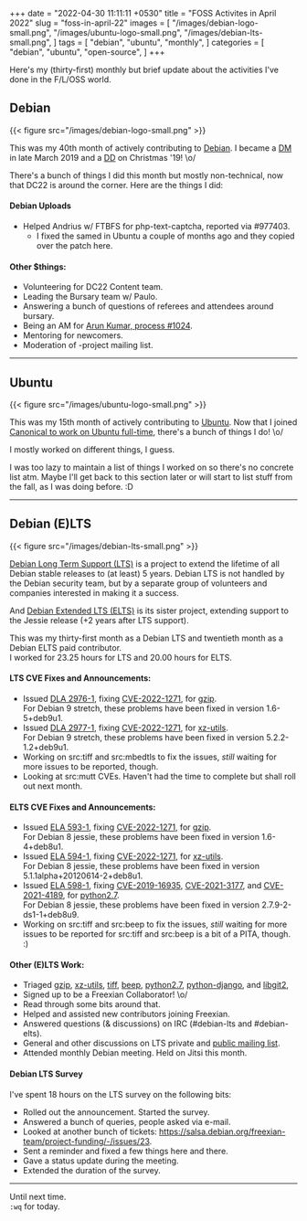 +++
date = "2022-04-30 11:11:11 +0530"
title = "FOSS Activites in April 2022"
slug = "foss-in-april-22"
images = [
    "/images/debian-logo-small.png",
    "/images/ubuntu-logo-small.png",
    "/images/debian-lts-small.png",
]
tags = [
    "debian",
    "ubuntu",
    "monthly",
]
categories = [
    "debian",
    "ubuntu",
    "open-source",
]
+++

Here's my (thirty-first) monthly but brief update about the activities I've done in the F/L/OSS world.

## Debian
{{< figure src="/images/debian-logo-small.png" >}}

This was my 40th month of actively contributing to [Debian](https://www.debian.org/).
I became a [DM](https://wiki.debian.org/DebianMaintainer) in late March 2019 and a [DD](https://wiki.debian.org/DebianDeveloper) on Christmas '19! \o/

There's a bunch of things I did this month but mostly non-technical, now that DC22 is around the corner. Here are the things I did:

#### Debian Uploads

- Helped Andrius w/ FTBFS for php-text-captcha, reported via #977403.
  - I fixed the samed in Ubuntu a couple of months ago and they copied over the patch here.

#### Other $things:

- Volunteering for DC22 Content team.
- Leading the Bursary team w/ Paulo.
- Answering a bunch of questions of referees and attendees around bursary.
- Being an AM for [Arun Kumar, process #1024](https://nm.debian.org/process/1024/).
- Mentoring for newcomers.
- Moderation of -project mailing list.

---

## Ubuntu
{{< figure src="/images/ubuntu-logo-small.png" >}}

This was my 15th month of actively contributing to [Ubuntu](https://ubuntu.com/about).
Now that I joined [Canonical to work on Ubuntu full-time](https://utkarsh2102.org/posts/hello-canonical/), there's a bunch of things I do! \o/

I mostly worked on different things, I guess.

I was too lazy to maintain a list of things I worked on so there's
no concrete list atm. Maybe I'll get back to this section later or
will start to list stuff from the fall, as I was doing before. :D

---

## Debian (E)LTS
{{< figure src="/images/debian-lts-small.png" >}}

[Debian Long Term Support (LTS)](https://www.freexian.com/en/services/debian-lts.html) is a project to extend the lifetime of all Debian stable releases to (at least) 5 years. Debian LTS is not handled by the Debian security team, but by a separate group of volunteers and companies interested in making it a success.  

And [Debian Extended LTS (ELTS)](https://deb.freexian.com/extended-lts) is its sister project, extending support to the Jessie release (+2 years after LTS support).

This was my thirty-first month as a Debian LTS and twentieth month as a Debian ELTS paid contributor.  
I worked for 23.25 hours for LTS and 20.00 hours for ELTS.

#### LTS CVE Fixes and Announcements:

- Issued [DLA 2976-1](https://lists.debian.org/debian-lts-announce/2022/04/msg00007.html), fixing [CVE-2022-1271](https://security-tracker.debian.org/tracker/CVE-2022-1271), for [gzip](https://tracker.debian.org/pkg/gzip).  
  For Debian 9 stretch, these problems have been fixed in version 1.6-5+deb9u1.
- Issued [DLA 2977-1](https://lists.debian.org/debian-lts-announce/2022/04/msg00008.html), fixing [CVE-2022-1271](https://security-tracker.debian.org/tracker/CVE-2022-1271), for [xz-utils](https://tracker.debian.org/pkg/xz-utils).  
  For Debian 9 stretch, these problems have been fixed in version 5.2.2-1.2+deb9u1.
- Working on src:tiff and src:mbedtls to fix the issues, _still_ waiting for more issues to be reported, though.
- Looking at src:mutt CVEs. Haven't had the time to complete but shall roll out next month.

#### ELTS CVE Fixes and Announcements:

- Issued [ELA 593-1](https://deb.freexian.com/extended-lts/updates/ela-593-1-gzip/), fixing [CVE-2022-1271](https://security-tracker.debian.org/tracker/CVE-2022-1271), for [gzip](https://tracker.debian.org/pkg/gzip).  
  For Debian 8 jessie, these problems have been fixed in version 1.6-4+deb8u1.
- Issued [ELA 594-1](https://deb.freexian.com/extended-lts/updates/ela-594-1-xz-utils/), fixing [CVE-2022-1271](https://security-tracker.debian.org/tracker/CVE-2022-1271), for [xz-utils](https://tracker.debian.org/pkg/xz-utils).  
  For Debian 8 jessie, these problems have been fixed in version 5.1.1alpha+20120614-2+deb8u1.
- Issued [ELA 598-1](https://deb.freexian.com/extended-lts/updates/ela-598-1-python2.7/), fixing [CVE-2019-16935](https://security-tracker.debian.org/tracker/CVE-2019-16935), [CVE-2021-3177](https://security-tracker.debian.org/tracker/CVE-2021-3177), and [CVE-2021-4189](https://security-tracker.debian.org/tracker/CVE-2021-4189), for [python2.7](https://tracker.debian.org/pkg/python2.7).  
  For Debian 8 jessie, these problems have been fixed in version 2.7.9-2-ds1-1+deb8u9.
- Working on src:tiff and src:beep to fix the issues, _still_ waiting for more issues to be reported for src:tiff and src:beep is a bit of a PITA, though. :)

#### Other (E)LTS Work:

- Triaged [gzip](https://tracker.debian.org/pkg/gzip),
[xz-utils](https://tracker.debian.org/pkg/xz-utils),
[tiff](https://tracker.debian.org/pkg/tiff),
[beep](https://tracker.debian.org/pkg/beep),
[python2.7](https://tracker.debian.org/pkg/python2.7),
[python-django](https://tracker.debian.org/pkg/python-django), and
[libgit2](https://tracker.debian.org/pkg/libgit2),
- Signed up to be a Freexian Collaborator! \o/
- Read through some bits around that.
- Helped and assisted new contributors joining Freexian.
- Answered questions (& discussions) on IRC (#debian-lts and #debian-elts).
- General and other discussions on LTS private and [public mailing list](https://lists.debian.org/debian-lts/2022/04/threads.html).
- Attended monthly Debian meeting. Held on Jitsi this month.

#### Debian LTS Survey

I've spent 18 hours on the LTS survey on the following bits:  
- Rolled out the announcement. Started the survey.
- Answered a bunch of queries, people asked via e-mail.
- Looked at another bunch of tickets: https://salsa.debian.org/freexian-team/project-funding/-/issues/23.
- Sent a reminder and fixed a few things here and there.
- Gave a status update during the meeting.
- Extended the duration of the survey.

---

Until next time.  
`:wq` for today.
